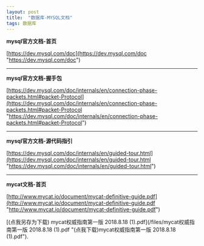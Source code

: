 ```yaml
---
layout: post
title:  "数据库-MYSQL文档"
tags: 数据库
---
```


**mysql官方文档-首页**

[https://dev.mysql.com/doc](https://dev.mysql.com/doc "https://dev.mysql.com/doc")

 ---

 **mysql官方文档-握手包**
 
[https://dev.mysql.com/doc/internals/en/connection-phase-packets.html#packet-Protocol](https://dev.mysql.com/doc/internals/en/connection-phase-packets.html#packet-Protocol "https://dev.mysql.com/doc/internals/en/connection-phase-packets.html#packet-Protocol")

---
 
 **mysql官方文档-源代码指引**

[https://dev.mysql.com/doc/internals/en/guided-tour.html](https://dev.mysql.com/doc/internals/en/guided-tour.html "https://dev.mysql.com/doc/internals/en/guided-tour.html")

---
 
 **mycat文档-首页**

[http://www.mycat.io/document/mycat-definitive-guide.pdf](http://www.mycat.io/document/mycat-definitive-guide.pdf "http://www.mycat.io/document/mycat-definitive-guide.pdf")

[(点我另存为下载) mycat权威指南第一版 2018.8.18 (1).pdf](/files/mycat权威指南第一版 2018.8.18 (1).pdf "(点我下载)mycat权威指南第一版 2018.8.18 (1).pdf"). 
